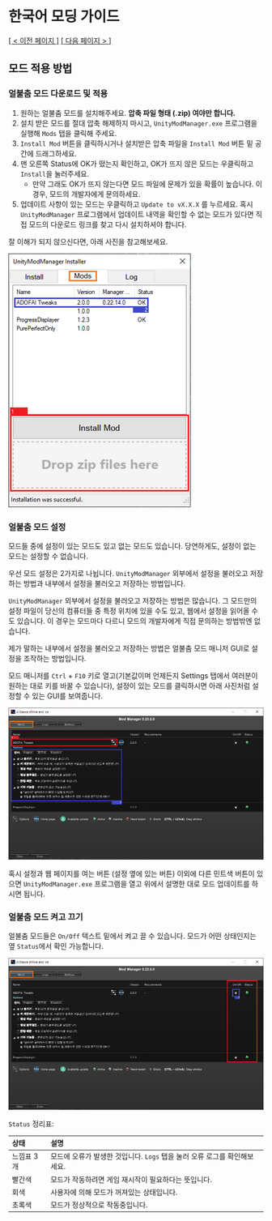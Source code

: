 # 한국어 모딩 가이드
<ins>[[ < 이전 페이지 ]](./1.md)</ins> <ins>[[ 다음 페이지 > ]](./3.md)</ins>

## 모드 적용 방법

### 얼불춤 모드 다운로드 및 적용

1. 원하는 얼불춤 모드를 설치해주세요. **압축 파일 형태 (.zip) 여야만 합니다.**
2. 설치 받은 모드를 절대 압축 해제하지 마시고, `UnityModManager.exe` 프로그램을 실행해 `Mods` 탭을 클릭해 주세요.
3. `Install Mod` 버튼을 클릭하시거나 설치받은 압축 파일을 `Install Mod` 버튼 밑 공간에 드래그하세요.
4. 맨 오른쪽 Status에 OK가 떴는지 확인하고, OK가 뜨지 않은 모드는 우클릭하고 `Install`을 눌러주세요.
    * 만약 그래도 OK가 뜨지 않는다면 모드 파일에 문제가 있을 확률이 높습니다. 이 경우, 모드의 개발자에게 문의하세요.
5. 업데이트 사항이 있는 모드는 우클릭하고 `Update to vX.X.X` 를 누르세요. 혹시 `UnityModManager` 프로그램에서 업데이트 내역을 확인할 수 없는 모드가 있다면 직접 모드의 다운로드 링크를 찾고 다시 설치하셔야 합니다.

잘 이해가 되지 않으신다면, 아래 사진을 참고해보세요.

![](../resources/2/image1.png)

### 얼불춤 모드 설정

모드들 중에 설정이 있는 모드도 있고 없는 모드도 있습니다. 당연하게도, 설정이 없는 모드는 설정할 수 없습니다.

우선 모드 설정은 2가지로 나뉩니다. `UnityModManager` 외부에서 설정을 불러오고 저장하는 방법과 내부에서 설정을 불러오고 저장하는 방법입니다.

`UnityModManager` 외부에서 설정을 불러오고 저장하는 방법은 많습니다. 그 모드만의 설정 파일이 당신의 컴퓨터들 중 특정 위치에 있을 수도 있고, 웹에서 설정을 읽어올 수도 있습니다. 이 경우는 모드마다 다르니 모드의 개발자에게 직접 문의하는 방법밖엔 없습니다.

제가 말하는 내부에서 설정을 불러오고 저장하는 방법은 얼불춤 모드 매니저 GUI로 설정을 조작하는 방법입니다.

모드 매니저를 `Ctrl` + `F10` 키로 열고(기본값이며 언제든지 Settings 탭에서 여러분이 원하는 대로 키를 바꿀 수 있습니다), 설정이 있는 모드를 클릭하시면 아래 사진처럼 설정할 수 있는 GUI를 보여줍니다.

![](../resources/2/image2.png)

혹시 설정과 웹 페이지를 여는 버튼 (설정 옆에 있는 버튼) 이외에 다른 민트색 버튼이 있으면 `UnityModManager.exe` 프로그램을 열고 위에서 설명한 대로 모드 업데이트를 하시면 됩니다.

### 얼불춤 모드 켜고 끄기

얼불춤 모드들은 `On/Off` 텍스트 밑에서 켜고 끌 수 있습니다. 모드가 어떤 상태인지는 옆 `Status`에서 확인 가능합니다.

![](../resources/2/image3.png)

`Status` 정리표:

| 상태       | 설명                                                                      |
|:-----------|:--------------------------------------------------------------------------|
| 느낌표 3개 | 모드에 오류가 발생한 것입니다. `Logs` 탭을 눌러 오류 로그를 확인해보세요. |
| 빨간색     | 모드가 작동하려면 게임 재시작이 필요하다는 뜻입니다.                      |
| 회색       | 사용자에 의해 모드가 꺼져있는 상태입니다.                                 |
| 초록색     | 모드가 정상적으로 작동중입니다.                                           |